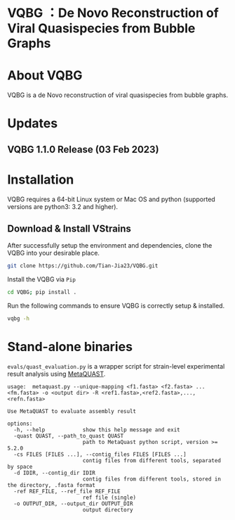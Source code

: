 # VQBG ：De Novo Reconstruction of Viral Quasispecies from Bubble Graphs

# About VQBG

VQBG is a de Novo reconstruction of viral quasispecies from bubble graphs.

<!-- Please refer to our [paper](NULL) and [supplementary Material](NULL) for details methodology. -->

<a name="sec2"></a>
# Updates

## VQBG 1.1.0 Release (03 Feb 2023)


<a name="sec3"></a>
# Installation

VQBG requires a 64-bit Linux system or Mac OS and python (supported versions are python3: 3.2 and higher).

<a name="sec3.3"></a>
## Download & Install VStrains

After successfully setup the environment and dependencies, clone the VQBG into your desirable place.

```bash
git clone https://github.com/Tian-Jia23/VQBG.git
```

Install the VQBG via `Pip`

```bash
cd VQBG; pip install .
```

Run the following commands to ensure VQBG is correctly setup & installed.

```bash
vqbg -h
```

<!-- ## Parameters -->

<!-- ### Minimum Node Coverage

This sets the minimum node coverage for filtering the inaccurate nodes from initial assembly graph. By default, the node coverage is automatically set based on coverage distribution, which demonstrates good result among all tested datasets. Please use `-mc` flag to input the customized minimum node coverage if needed.

### Minimum Contig Length

Since SPAdes normally output all the nodes from assembly graph as contigs, short or low coverage contig may lead to less accuracy and confidence. By default, single node contig with length less than 250bp or coverage less then `--mc` (defined above) is filtered out. Please use `-ml` flag to input the customized minimum contig length if needed. -->

<a name="sec5"></a>
# Stand-alone binaries

`evals/quast_evaluation.py` is a wrapper script for strain-level experimental result analysis using [MetaQUAST](https://github.com/ablab/quast).

```
usage:  metaquast.py --unique-mapping <f1.fasta> <f2.fasta> ... <fm.fasta> -o <output dir> -R <ref1.fasta>,<ref2.fasta>,...,<refn.fasta>

Use MetaQUAST to evaluate assembly result

options:
  -h, --help            show this help message and exit
  -quast QUAST, --path_to_quast QUAST
                        path to MetaQuast python script, version >= 5.2.0
  -cs FILES [FILES ...], --contig_files FILES [FILES ...]
                        contig files from different tools, separated by space
  -d IDIR, --contig_dir IDIR
                        contig files from different tools, stored in the directory, .fasta format
  -ref REF_FILE, --ref_file REF_FILE
                        ref file (single)
  -o OUTPUT_DIR, --output_dir OUTPUT_DIR
                        output directory
```

<a name="sec6"></a>

